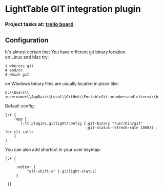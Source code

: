 LightTable GIT integration plugin
=================================
### Project tasks at: [trello board](https://trello.com/b/kg27zMc3/lighttable-gitlight)


Configuration
-------------
It's almost certain that You have different git binary location <br>
on Linux and Mac try:

    $ whereis git
    # and/or
    $ which git
    
on Windows binary files are usually located in place like:

    C:\\Users\\<username>\\AppData\\Local\\GitHub\\PortableGit_<numbersandletters>\\bin\\git.exe

Default config:

    {:+ {
        :app [
           (:lt.plugins.gitlight/config {:git-binary "/usr/bin/git"
                                         :git-status-refresh-rate 1000}) ; for cli calls
        ]
    }

You can also add shortcut in your user keymap:

    {:+ {

         :editor {
              "alt-shift-s" [:gitlight-status]
         }

     }}
